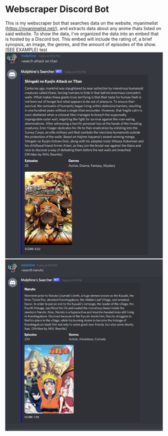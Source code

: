 # Webscraper Discord Bot
 This is my webscraper bot that searches data on the website, myanimelist (https://myanimelist.net/), and extracts data about any anime thats listed on said website. To show the data, I've organized the data into an embed that is hosted by a Discord bot. This embed will include the  rating of, a brief synopsis, an image, the genres, and the amount of episodes of the show. (SEE EXAMPLE) 
test
![](images/Attack_on_titan.JPG)
![](images/Naruto.JPG) 
